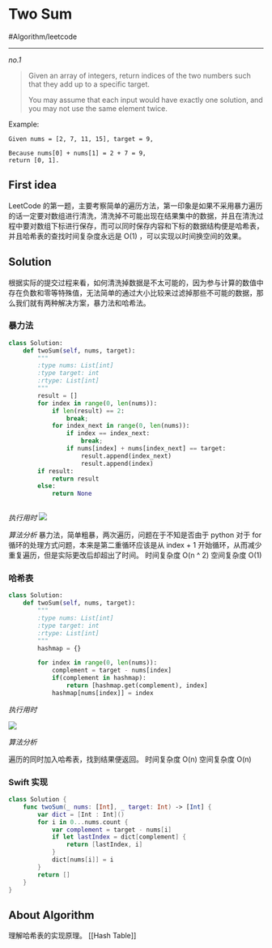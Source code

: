 # Two Sum
#Algorithm/leetcode
- - - -
*no.1*

> Given an array of integers, return indices of the two numbers such that they add up to a specific target.  
>   
> You may assume that each input would have exactly one solution, and you may not use the same element twice.  

Example:
```
Given nums = [2, 7, 11, 15], target = 9,

Because nums[0] + nums[1] = 2 + 7 = 9,
return [0, 1].
```


## First idea
LeetCode 的第一题，主要考察简单的遍历方法，第一印象是如果不采用暴力遍历的话一定要对数组进行清洗，清洗掉不可能出现在结果集中的数据，并且在清洗过程中要对数组下标进行保存，而可以同时保存内容和下标的数据结构便是哈希表，并且哈希表的查找时间复杂度永远是 O(1) ，可以实现以时间换空间的效果。

## Solution
根据实际的提交过程来看，如何清洗掉数据是不太可能的，因为参与计算的数值中存在负数和零等特殊值，无法简单的通过大小比较来过滤掉那些不可能的数据，那么我们就有两种解决方案，暴力法和哈希法。

### 暴力法

``` python
class Solution:
    def twoSum(self, nums, target):
        """
        :type nums: List[int]
        :type target: int
        :rtype: List[int]
        """
        result = []
        for index in range(0, len(nums)):
            if len(result) == 2:
                break;
            for index_next in range(0, len(nums)):
                if index == index_next:
                    break;
                if nums[index] + nums[index_next] == target:
                    result.append(index_next)
                    result.append(index)
        if result:
            return result
        else:
            return None
        
```

*执行用时*
![](Two%20Sum/EB3D5DD8-B812-4803-9659-72C7D7441338.png)

*算法分析*
暴力法，简单粗暴，两次遍历，问题在于不知是否由于 python 对于 for 循环的处理方式问题，本来是第二重循环应该是从 index + 1 开始循环，从而减少重复遍历，但是实际更改后却超出了时间。
时间复杂度 O(n ^ 2)
空间复杂度 O(1)

### 哈希表

```python
class Solution:
    def twoSum(self, nums, target):
        """
        :type nums: List[int]
        :type target: int
        :rtype: List[int]
        """
        hashmap = {}

        for index in range(0, len(nums)):
            complement = target - nums[index]
            if(complement in hashmap):
                return [hashmap.get(complement), index]
            hashmap[nums[index]] = index
```

*执行用时*

![](Two%20Sum/D6A195F3-7977-4CAA-B9E9-4D4F13233E4D.png)

*算法分析*

遍历的同时加入哈希表，找到结果便返回。
时间复杂度 O(n)
空间复杂度 O(n)

### Swift 实现

```swift
class Solution {
    func twoSum(_ nums: [Int], _ target: Int) -> [Int] {
        var dict = [Int : Int]()     
        for i in 0...nums.count {
            var complement = target - nums[i]
            if let lastIndex = dict[complement] {
                return [lastIndex, i]
            }   
            dict[nums[i]] = i
        }
        return []
    }
}
```
## About Algorithm
理解哈希表的实现原理。
[[Hash Table]]